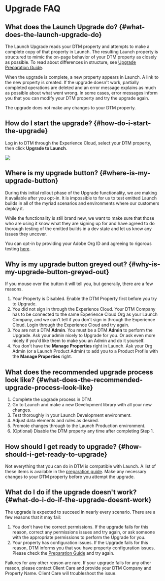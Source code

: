 # Upgrade FAQ

## What does the Launch Upgrade do? {#what-does-the-launch-upgrade-do}

The Launch Upgrade reads your DTM property and attempts to make a complete copy of that property in Launch. The resulting Launch property is structured to mimic the on-page behavior of your DTM property as closely as possible. To read about differences in structure, see [Upgrade Preparation Guide](upgrade-preparation-guide.md).

When the upgrade is complete, a new property appears in Launch. A link to the new property is created. If the upgrade doesn't work, partially completed operations are deleted and an error message explains as much as possible about what went wrong. In some cases, error messages inform you that you can modify your DTM property and try the upgrade again.

The upgrade does not make any changes to your DTM property.

## How do I start the upgrade? {#how-do-i-start-the-upgrade}

Log in to DTM through the Experience Cloud, select your DTM property, then click **Upgrade to Launch**.

![](https://blobscdn.gitbook.com/v0/b/gitbook-28427.appspot.com/o/assets%2F-LAxHla2X11_-j5Ak32l%2F-LFJyF3ou47m7oJeaH9w%2F-LFJyJz_MpGT-AtrmEOs%2Fupgrade_to_launch.png?alt=media&token=5f5d841c-dcd2-4e91-a748-716bdc82d584)

## Where is my upgrade button? {#where-is-my-upgrade-button}

During this initial rollout phase of the Upgrade functionality, we are making it available after you opt-in. It is impossible to for us to test emitted Launch builds in all of the myriad scenarios and environments where our customers deploy it.

While the functionality is still brand new, we want to make sure that those who are using it know what they are signing up for and have agreed to do thorough testing of the emitted builds in a dev state and let us know any issues they uncover.

You can opt-in by providing your Adobe Org ID and agreeing to rigorous testing [here](https://adobe.allegiancetech.com/cgi-bin/qwebcorporate.dll?idx=69K2XN).

## Why is my upgrade button greyed out? {#why-is-my-upgrade-button-greyed-out}

If you mouse over the button it will tell you, but generally, there are a few reasons.

1. Your Property is Disabled. Enable the DTM Property first before you try to Upgrade.
2. You did not sign in through the Experience Cloud. Your DTM Company has to be connected to the same Experience Cloud Org as your Launch Company, and we can't tell if you don't sign in through the Experience Cloud. Login through the Experience Cloud and try again.
3. You are not a DTM **Admin**. You must be a DTM **Admin** to perform the Upgrade. Ask your admin nicely to Upgrade for you. Or ask even more nicely if you'd like them to make you an Admin and do it yourself.
4. You don't have the **Manage Properties** right in Launch. Ask your Org Admin \(or a Launch Product Admin\) to add you to a Product Profile with the **Manage Properties** right.

## What does the recommended upgrade process look like? {#what-does-the-recommended-upgrade-process-look-like}

1. Complete the upgrade process in DTM.
2. Go to Launch and make a new Development library with all your new changes.
3. Test thoroughly in your Launch Development environment.
4. Adjust data elements and rules as desired.
5. Promote changes through to the Launch Production environment.
6. \(Optional\) Disable the DTM property any time after completing Step 1.

## How should I get ready to upgrade? {#how-should-i-get-ready-to-upgrade}

Not everything that you can do in DTM is compatible with Launch. A list of these items is available in the [preparation guide](upgrade-preparation-guide.md). Make any necessary changes to your DTM property before you attempt the upgrade.

## What do I do if the upgrade doesn't work? {#what-do-i-do-if-the-upgrade-doesnt-work}

The upgrade is expected to succeed in nearly every scenario. There are a few reasons that it may fail:

1. You don't have the correct permissions. If the upgrade fails for this reason, correct any permissions issues and try again, or ask someone with the appropriate permissions to perform the Upgrade for you.
2. Your property has configuration issues. If the Upgrade fails for this reason, DTM informs you that you have property configuration issues. Please check the [Preparation Guide](upgrade-preparation-guide.md) and try again.

Failures for any other reason are rare. If your upgrade fails for any other reason, please contact Client Care and provide your DTM Company and Property Name. Client Care will troubleshoot the issue.


